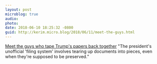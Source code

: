 ```yaml
---
layout: post
microblog: true
audio: 
photo: 
date: 2018-06-10 18:25:32 -0800
guid: http://kerim.micro.blog/2018/06/11/meet-the-guys.html
---
```

[Meet the guys who tape Trump's papers back together](https://www.politico.com/story/2018/06/10/trump-papers-filing-system-635164) "The president's unofficial 'filing system' involves tearing up documents into pieces, even when they're supposed to be preserved.”
